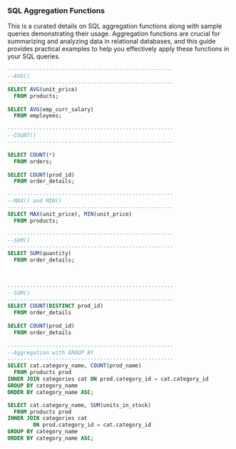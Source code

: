 ### SQL Aggregation Functions
This is a curated details on SQL aggregation functions along with sample queries demonstrating their usage. Aggregation functions are crucial for summarizing and analyzing data in relational databases, and this guide provides practical examples to help you effectively apply these functions in your SQL queries.


```SQL
----------------------------------------------------
--AVG()
----------------------------------------------------
SELECT AVG(unit_price)
  FROM products;
  
SELECT AVG(emp_curr_salary)
  FROM employees;

----------------------------------------------------
--COUNT()
----------------------------------------------------

SELECT COUNT(*)
  FROM orders;
  
SELECT COUNT(prod_id)
  FROM order_details;

----------------------------------------------------
--MAX() and MIN()
----------------------------------------------------
SELECT MAX(unit_price), MIN(unit_price)
  FROM products;

----------------------------------------------------
--SUM()
----------------------------------------------------
SELECT SUM(quantity)
  FROM order_details;
  
  

----------------------------------------------------
--SUM()
----------------------------------------------------
SELECT COUNT(DISTINCT prod_id)
  FROM order_details
  
SELECT COUNT(prod_id)
  FROM order_details
  
----------------------------------------------------
--Aggregation with GROUP BY
----------------------------------------------------
SELECT cat.category_name, COUNT(prod_name)
  FROM products prod
INNER JOIN categories cat ON prod.category_id = cat.category_id
GROUP BY category_name
ORDER BY category_name ASC;

SELECT cat.category_name, SUM(units_in_stock)
  FROM products prod
INNER JOIN categories cat 
		ON prod.category_id = cat.category_id
GROUP BY category_name
ORDER BY category_name ASC;

```
